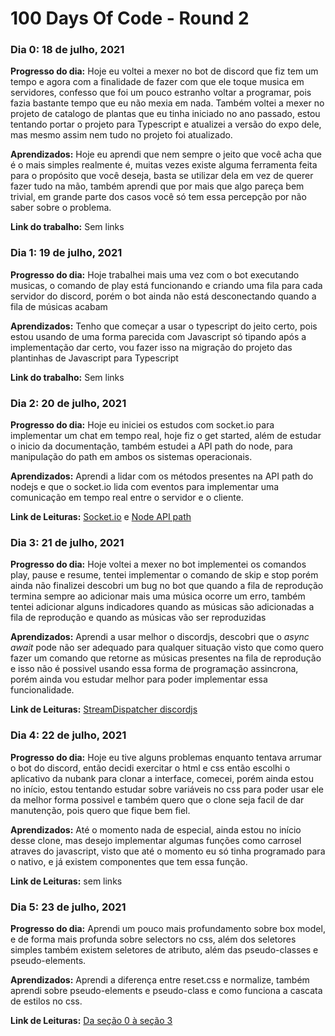 # 100 Days Of Code - Round 2

### Dia 0: 18 de julho, 2021

**Progresso do dia:** Hoje eu voltei a mexer no bot de discord que fiz tem um tempo e agora com a finalidade de fazer com que ele toque musica em servidores, confesso que foi um pouco estranho voltar a programar, pois fazia bastante tempo que eu não mexia em nada.
Também voltei a mexer no projeto de catalogo de plantas que eu tinha iniciado no ano passado, estou tentando portar o projeto para Typescript e atualizei a versão do expo dele, mas mesmo assim nem tudo no projeto foi atualizado.

**Aprendizados:** Hoje eu aprendi que nem sempre o jeito que você acha que é o mais simples realmente é, muitas vezes existe alguma ferramenta feita para o propósito que você deseja, basta se utilizar dela em vez de querer fazer tudo na mão, também aprendi que por mais que algo pareça bem trivial, em grande parte dos casos você só tem essa percepção por não saber sobre o problema.

**Link do trabalho:** Sem links

### Dia 1: 19 de julho, 2021

**Progresso do dia:** Hoje trabalhei mais uma vez com o bot executando musicas, o comando de play está funcionando e criando uma fila para cada servidor do discord, porém o bot ainda não está desconectando quando a fila de músicas acabam

**Aprendizados:** Tenho que começar a usar o typescript do jeito certo, pois estou usando de uma forma parecida com Javascript só tipando após a implementação dar certo, vou fazer isso na migração do projeto das plantinhas de Javascript para Typescript

**Link do trabalho:** Sem links

### Dia 2: 20 de julho, 2021

**Progresso do dia:** Hoje eu iniciei os estudos com socket.io para implementar um chat em tempo real, hoje fiz o get started, além de estudar o inicio da documentação, também estudei a API path do node, para manipulação do path em ambos os sistemas operacionais.

**Aprendizados:** Aprendi a lidar com os métodos presentes na API path do nodejs e que o socket.io lida com eventos para implementar uma comunicação em tempo real entre o servidor e o cliente.

**Link de Leituras:** [Socket.io](https://socket.io/get-started/) e [Node API path](https://nodejs.org/api/path.html)

### Dia 3: 21 de julho, 2021

**Progresso do dia:** Hoje voltei a mexer no bot implementei os comandos play, pause e resume, tentei implementar o comando de skip e stop porém ainda não finalizei descobri um bug no bot que quando a fila de reprodução termina sempre ao adicionar mais uma música ocorre um erro, também tentei adicionar alguns indicadores quando as músicas são adicionadas a fila de reprodução e quando as músicas vão ser reproduzidas

**Aprendizados:** Aprendi a usar melhor o discordjs, descobri que o *async* *await* pode não ser adequado para qualquer situação visto que como quero fazer um comando que retorne as músicas presentes na fila de reprodução e isso não é possivel usando essa forma de programação assincrona, porém ainda vou estudar melhor para poder implementar essa funcionalidade.

**Link de Leituras:** [StreamDispatcher discordjs](https://discord.js.org/#/docs/main/stable/class/StreamDispatcher)

### Dia 4: 22 de julho, 2021

**Progresso do dia:** Hoje eu tive alguns problemas enquanto tentava arrumar o bot do discord, então decidi exercitar o html e css então escolhi o aplicativo da nubank para clonar a interface, comecei, porém ainda estou no início, estou tentando estudar sobre variáveis no css para poder usar ele da melhor forma possivel e também quero que o clone seja facil de dar manutenção, pois quero que fique bem fiel.

**Aprendizados:** Até o momento nada de especial, ainda estou no início desse clone, mas desejo implementar algumas funções como carrosel atraves do javascript, visto que até o momento eu só tinha programado para o nativo, e já existem componentes que tem essa função.

**Link de Leituras:** sem links

### Dia 5: 23 de julho, 2021

**Progresso do dia:** Aprendi um pouco mais profundamento sobre box model, e de forma mais profunda sobre selectors no css, além dos seletores simples também existem seletores de atributo, além das pseudo-classes e pseudo-elements.

**Aprendizados:** Aprendi a diferença entre reset.css e normalize, também aprendi sobre pseudo-elements e pseudo-class e como funciona a cascata de estilos no css.

**Link de Leituras:** [Da seção 0 à seção 3](https://web.dev/learn/css/)